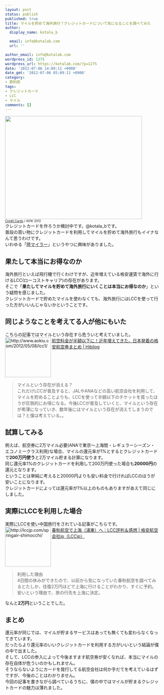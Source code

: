 ```yaml
---
layout: post
status: publish
published: true
title: マイルを貯めて海外旅行？クレジットカードについて気になることを調べてみた
author:
  display_name: kotala_b

  email: info@kotalab.com
  url: ''

author_email: info@kotalab.com
wordpress_id: 1275
wordpress_url: https://kotalab.com/?p=1275
date: '2012-07-06 14:09:11 +0900'
date_gmt: '2012-07-06 05:09:11 +0900'
category:
- 節約術
tags:
- クレジットカード
- LCC
- マイル
comments: []
---
```

<p><a href="https://kotalab.com/wp-content/uploads/credit_120706.jpg" align="left" target="_blank"><img src="https://kotalab.com/wp-content/uploads/credit_120706.jpg" alt="" title="credit_120706" width="448" height="336" class="alignnone size-full wp-image-1292" /></a><br />
<span style="font-size:10px;"><a href="http://www.flickr.com/photos/68751915@N05/6355848263/" target="_blank">Credit Cards</a> / 401K 2012</span><br />
クレジットカードを作ろうか検討中です。@kotala_bです。<br />
普段の買い物にクレジットカードを利用してマイルを貯めて海外旅行もイイナなんて思うわけです。<br />
いわゆる「<a href="http://d.hatena.ne.jp/keyword/%CE%A6%A5%DE%A5%A4%A5%E9%A1%BC" title="陸マイラーとは" target="_blank">陸マイラー</a>」というやつに興味がありました。<br />
<!--more--></p>
<h2>果たして本当にお得なのか</h2>
<p>海外旅行といえば飛行機で行くわけですが、近年増えている格安運賃で海外に行けるLCC(ローコストキャリア)の存在があります。<br />
そこで「<strong>果たしてマイルを貯めて海外旅行にいくことは本当にお得なのか</strong>」という疑問を感じました。<br />
クレジットカードで貯めたマイルを使わなくても、海外旅行にはLCCを使って行った方がいいんじゃないかということです。</p>
<h2>同じようなことを考えてる人が他にもいた</h2>
<p>こちらの記事ではマイルという存在すら危ういと考えていました。<br />
<a href="http://www.aokiu.com/2012/05/08/lcc1/" target="_blank"><img title="航空料金が半額以下に！近年増えてきた、日本発着の格安航空券まとめ | Hibilog" src="http://capture.heartrails.com/150x130?http://www.aokiu.com/2012/05/08/lcc1/" alt="http://www.aokiu.com/2012/05/08/lcc1/" width="150" height="130" align="left" /></a><a href="http://www.aokiu.com/2012/05/08/lcc1/" title="航空料金が半額以下に！近年増えてきた、日本発着の格安航空券まとめ | Hibilog" target="_blank">航空料金が半額以下に！近年増えてきた、日本発着の格安航空券まとめ | Hibilog</a><br style="clear:both;" /></p>
<blockquote><p>マイルという存在が消える？<br />
これだけLCCが普及すると、JALやANAなどの高い航空会社を利用して、マイルを貯めることよりも、LCCを使って半額以下のチケットを買ったほうが圧倒的にお得になる。今後LCCが普及していくと、マイルという存在が希薄になっていき、数年後にはマイルという存在が消えてしまうのでは？と僕は考えている。。</p></blockquote>
<h2>試算してみる</h2>
<p>例えば、航空券に2万マイル必要(ANAで東京～上海間・レギュラーシーズン・エコノミークラス利用)な場合、マイルの還元率が1%とするとクレジットカードで<strong>200万円使う</strong>と2万マイル貯まる計算になります。<br />
同じ還元率1%のクレジットカードを利用して200万円使った場合も<strong>20000円</strong>の還元となります。<br />
ということは単純に考えると20000円よりも安い料金で行ければLCCのほうが安いことになります。<br />
クレジットカードによっては還元率が1%以上のものもありますがあえて同じにしました。</p>
<h2>実際にLCCを利用した場合</h2>
<p>実際にLCCを使い中国旅行をされている記事がこちらです。<br />
<a href="http://lccjp.com/springair-shimocchi/" target="_blank"><img title="春秋航空で上海（浦東）へ｜LCC評判＆感想 | 格安航空会社jp（LCCjp）" src="http://capture.heartrails.com/150x130/1341546719855?http://lccjp.com/springair-shimocchi/" alt="http://lccjp.com/springair-shimocchi/" width="150" height="130" align="left" /></a><a href="http://lccjp.com/springair-shimocchi/" title="春秋航空で上海（浦東）へ｜LCC評判＆感想 | 格安航空会社jp（LCCjp）" target="_blank">春秋航空で上海（浦東）へ｜LCC評判＆感想 | 格安航空会社jp（LCCjp）</a><br style="clear:both;" /></p>
<blockquote><p>利用した理由<br />
4日間の休みができたので、以前から気になっていた春秋航空を調べてみるとたしか、往復2万円ほどで上海に行けることがわかり、すぐに予約。安いという理由で、旅の行先を上海に決定。</p></blockquote>
<p>なんと<strong>2万円</strong>ということでした。</p>
<h2>まとめ</h2>
<p>還元率が同じでは、マイルが貯まるサービスはあっても無くても変わらなくなってきています。<br />
だったらより還元率のいいクレジットカードを利用する方がいいという結論が僕の中で出ました。<br />
そして、LCCの参入によって今後ますます航空券が安くなれば、本当にマイルの存在自体が危ういのかもしれません。<br />
そうならないようにカードを発行してる航空会社は何か手だてを考えているはずですが、今後のことはわかりません。<br />
今回の記事を書きながら調べているうちに、僕の中ではマイルが貯まるクレジットカードの魅力は薄れました。</p>
